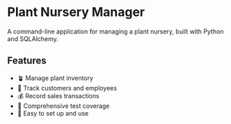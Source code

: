 # Plant Nursery Manager

A command-line application for managing a plant nursery, built with Python and SQLAlchemy.

## Features

- 🪴 Manage plant inventory
- 👥 Track customers and employees
- 💰 Record sales transactions
- 🧪 Comprehensive test coverage
- 🚀 Easy to set up and use


